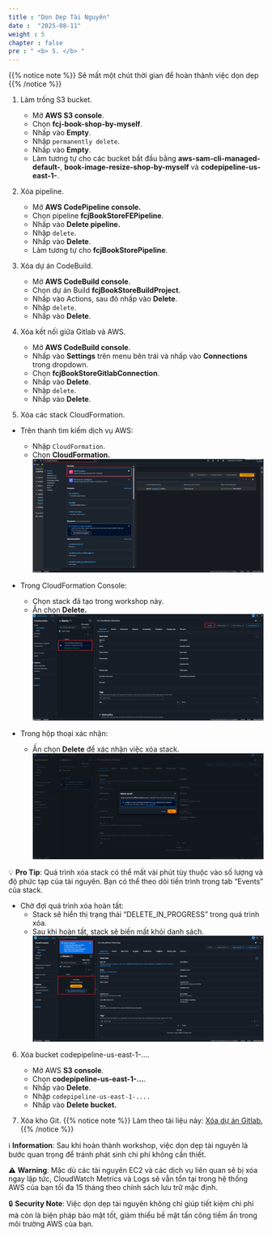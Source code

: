 ```yaml
---
title : "Dọn Dẹp Tài Nguyên"
date :  "2025-08-11" 
weight : 5
chapter : false
pre : " <b> 5. </b> "
---
```


{{% notice note %}}
  Sẽ mất một chút thời gian để hoàn thành việc dọn dẹp
{{% /notice %}}

1. Làm trống S3 bucket.
    + Mở **AWS S3 console**.
    + Chọn **fcj-book-shop-by-myself**.
    + Nhấp vào **Empty**.
    + Nhập `permanently delete`.
    + Nhấp vào **Empty**.
    + Làm tương tự cho các bucket bắt đầu bằng **aws-sam-cli-managed-default-**, **book-image-resize-shop-by-myself** và **codepipeline-us-east-1-**.

2. Xóa pipeline.
    + Mở **AWS CodePipeline console.**
    + Chọn pipeline **fcjBookStoreFEPipeline**.
    + Nhấp vào **Delete pipeline.**
    + Nhập `delete`.
    + Nhấp vào **Delete**.
    + Làm tương tự cho **fcjBookStorePipeline**.

3. Xóa dự án CodeBuild.
    + Mở **AWS CodeBuild console**.
    + Chọn dự án Build **fcjBookStoreBuildProject**.
    + Nhấp vào Actions, sau đó nhấp vào **Delete**.
    + Nhập `delete`.
    + Nhấp vào **Delete**.

4. Xóa kết nối giữa Gitlab và AWS.
    + Mở **AWS CodeBuild console**.
    + Nhấp vào **Settings** trên menu bên trái và nhấp vào **Connections** trong dropdown.
    + Chọn **fcjBookStoreGitlabConnection**.
    + Nhấp vào **Delete**.
    + Nhập `delete`.
    + Nhấp vào **Delete**.

5. Xóa các stack CloudFormation.
  + Trên thanh tìm kiếm dịch vụ AWS:
    + Nhập `CloudFormation`.
    + Chọn **CloudFormation.**
![Cloudformation](/images/5.clean/clean-cloudformation-004.png)

  + Trong CloudFormation Console:
    + Chọn stack đã tạo trong workshop này.
    + Ấn chọn **Delete.**
![Cloudformation](/images/5.clean/clean-cloudformation-001.png)

  + Trong hộp thoại xác nhận:
    + Ấn chọn **Delete** để xác nhận việc xóa stack.
![Cloudformation](/images/5.clean/clean-cloudformation-002.png)

💡 **Pro Tip**: Quá trình xóa stack có thể mất vài phút tùy thuộc vào số lượng và độ phức tạp của tài nguyên. Bạn có thể theo dõi tiến trình trong tab “Events” của stack.

  + Chờ đợi quá trình xóa hoàn tất:
    + Stack sẽ hiển thị trạng thái “DELETE_IN_PROGRESS” trong quá trình xóa.
    + Sau khi hoàn tất, stack sẽ biến mất khỏi danh sách.
![Cloudformation](/images/5.clean/clean-cloudformation-003.png)

6. Xóa bucket codepipeline-us-east-1-….
    + Mở AWS **S3 console**.
    + Chọn **codepipeline-us-east-1-…**.
    + Nhấp vào **Delete**.
    + Nhập `codepipeline-us-east-1-....`
    + Nhấp vào **Delete bucket.**

7. Xóa kho Git.
{{% notice note %}}
  Làm theo tài liệu này: [Xóa dự án Gitlab.](https://docs.gitlab.com/ee/user/project/working_with_projects.html#delete-a-project)
{{% /notice %}}

ℹ️ **Information**: Sau khi hoàn thành workshop, việc dọn dẹp tài nguyên là bước quan trọng để tránh phát sinh chi phí không cần thiết. 

⚠️ **Warning**: Mặc dù các tài nguyên EC2 và các dịch vụ liên quan sẽ bị xóa ngay lập tức, CloudWatch Metrics và Logs sẽ vẫn tồn tại trong hệ thống AWS của bạn tối đa 15 tháng theo chính sách lưu trữ mặc định.

🔒 **Security Note**: Việc dọn dẹp tài nguyên không chỉ giúp tiết kiệm chi phí mà còn là biện pháp bảo mật tốt, giảm thiểu bề mặt tấn công tiềm ẩn trong môi trường AWS của bạn.

